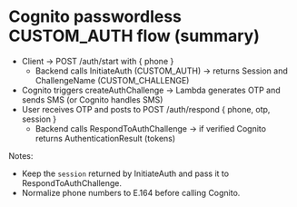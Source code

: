 # Cognito passwordless CUSTOM_AUTH flow (summary)

- Client -> POST /auth/start with { phone }
  - Backend calls InitiateAuth (CUSTOM_AUTH) -> returns Session and ChallengeName (CUSTOM_CHALLENGE)
- Cognito triggers createAuthChallenge -> Lambda generates OTP and sends SMS (or Cognito handles SMS)
- User receives OTP and posts to POST /auth/respond { phone, otp, session }
  - Backend calls RespondToAuthChallenge -> if verified Cognito returns AuthenticationResult (tokens)

Notes:
- Keep the `session` returned by InitiateAuth and pass it to RespondToAuthChallenge.
- Normalize phone numbers to E.164 before calling Cognito.
